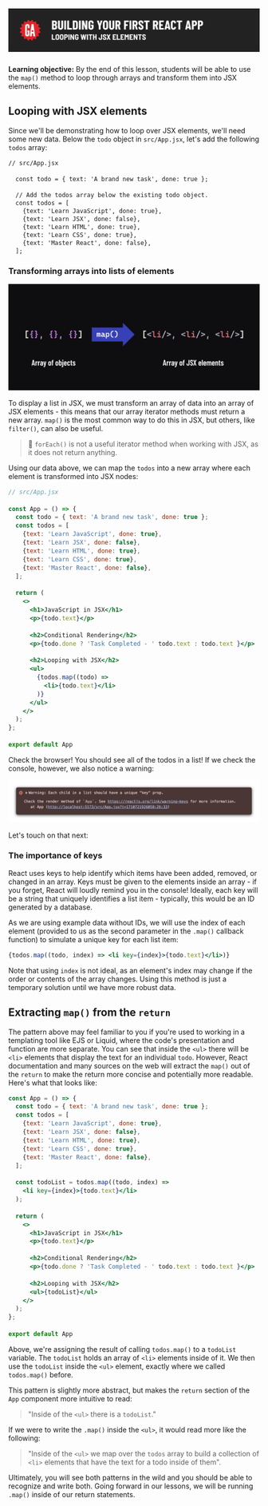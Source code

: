 # ![Building Your First React App - Looping with JSX Elements](./assets/hero.png)

**Learning objective:** By the end of this lesson, students will be able to use the `map()` method to loop through arrays and transform them into JSX elements.

## Looping with JSX elements

Since we'll be demonstrating how to loop over JSX elements, we'll need some new data. Below the `todo` object in `src/App.jsx`, let's add the following `todos` array: 

```JSX
// src/App.jsx

  const todo = { text: 'A brand new task', done: true };

  // Add the todos array below the existing todo object.
  const todos = [
    {text: 'Learn JavaScript', done: true},
    {text: 'Learn JSX', done: false},
    {text: 'Learn HTML', done: true},
    {text: 'Learn CSS', done: true},
    {text: 'Master React', done: false},
  ];
```

### Transforming arrays into lists of elements

![The `map()` method in React](./assets/mapping-in-react.png)

To display a list in JSX, we must transform an array of data into an array of JSX elements - this means that our array iterator methods must return a new array. `map()` is the most common way to do this in JSX, but others, like `filter()`, can also be useful.

> 🚨 `forEach()` is not a useful iterator method when working with JSX, as it does not return anything. 

Using our data above, we can map the `todos` into a new array where each element is transformed into JSX nodes: 

```jsx
// src/App.jsx

const App = () => {
  const todo = { text: 'A brand new task', done: true };
  const todos = [
    {text: 'Learn JavaScript', done: true},
    {text: 'Learn JSX', done: false},
    {text: 'Learn HTML', done: true},
    {text: 'Learn CSS', done: true},
    {text: 'Master React', done: false},
  ];

  return (
    <>
      <h1>JavaScript in JSX</h1>
      <p>{todo.text}</p>

      <h2>Conditional Rendering</h2>
      <p>{todo.done ? 'Task Completed - ' todo.text : todo.text }</p>

      <h2>Looping with JSX</h2>
      <ul>
        {todos.map((todo) =>
          <li>{todo.text}</li>
        )}
      </ul>
    </>
  );
};

export default App
```

Check the browser! You should see all of the todos in a list! If we check the console, however, we also notice a warning: 

![Warning](./assets/warning.png)

Let's touch on that next: 

### The importance of keys 

React uses keys to help identify which items have been added, removed, or changed in an array. Keys must be given to the elements inside an array - if you forget, React will loudly remind you in the console! Ideally, each key will be a string that uniquely identifies a list item - typically, this would be an ID generated by a database. 

As we are using example data without IDs, we will use the index of each element (provided to us as the second parameter in the `.map()` callback function) to simulate a unique key for each list item:

```jsx
{todos.map((todo, index) => <li key={index}>{todo.text}</li>)}
```

Note that using `index` is not ideal, as an element's index may change if the order or contents of the array changes. Using this method is just a temporary solution until we have more robust data.

## Extracting `map()` from the `return` 

The pattern above may feel familiar to you if you're used to working in a templating tool like EJS or Liquid, where the code's presentation and function are more separate. You can see that inside the `<ul>` there will be `<li>` elements that display the text for an individual `todo`. However, React documentation and many sources on the web will extract the `map()` out of the `return` to make the return more concise and potentially more readable. Here's what that looks like:

```jsx
const App = () => {
  const todo = { text: 'A brand new task', done: true };
  const todos = [
    {text: 'Learn JavaScript', done: true},
    {text: 'Learn JSX', done: false},
    {text: 'Learn HTML', done: true},
    {text: 'Learn CSS', done: true},
    {text: 'Master React', done: false},
  ];

  const todoList = todos.map((todo, index) =>
    <li key={index}>{todo.text}</li>
  );

  return (
    <>
      <h1>JavaScript in JSX</h1>
      <p>{todo.text}</p>

      <h2>Conditional Rendering</h2>
      <p>{todo.done ? 'Task Completed - ' todo.text : todo.text }</p>

      <h2>Looping with JSX</h2>
      <ul>{todoList}</ul>
    </>
  );
};

export default App
```

Above, we're assigning the result of calling `todos.map()` to a `todoList` variable. The `todoList` holds an array of `<li>` elements inside of it. We then use the `todoList` inside the `<ul>` element, exactly where we called `todos.map()` before. 

This pattern is slightly more abstract, but makes the `return` section of the `App` component more intuitive to read:

>"Inside of the `<ul>` there is a `todoList`." 

If we were to write the `.map()` inside the `<ul>`, it would read more like the following:

>"Inside of the `<ul>` we map over the `todos` array to build a collection of `<li>` elements that have the text for a todo inside of them".

Ultimately, you will see both patterns in the wild and you should be able to recognize and write both. Going forward in our lessons, we will be running `.map()` inside of our return statements.